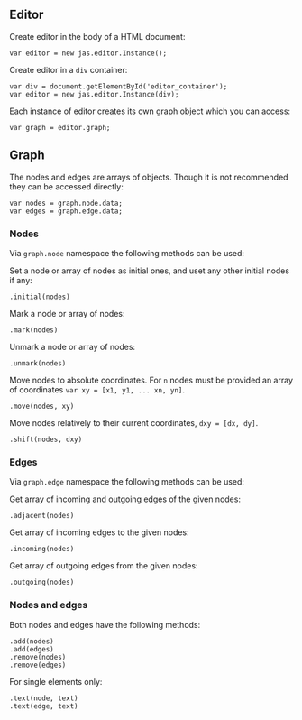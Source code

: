 ## Editor

Create editor in the body of a HTML document:

    var editor = new jas.editor.Instance();

Create editor in a `div` container:

    var div = document.getElementById('editor_container');
    var editor = new jas.editor.Instance(div);

Each instance of editor creates its own graph object which you can access:

    var graph = editor.graph;

## Graph

The nodes and edges are arrays of objects. Though it is not recommended they can be accessed directly:

    var nodes = graph.node.data;
    var edges = graph.edge.data;

### Nodes

Via `graph.node` namespace the following methods can be used:

Set a node or array of nodes as initial ones, and uset any other initial nodes if any:

    .initial(nodes)

Mark a node or array of nodes:

    .mark(nodes)

Unmark a node or array of nodes:

    .unmark(nodes)

Move nodes to absolute coordinates. For `n` nodes must be provided an array of coordinates `var xy = [x1, y1, ... xn, yn]`.

    .move(nodes, xy)

Move nodes relatively to their current coordinates, `dxy = [dx, dy]`.

    .shift(nodes, dxy)

### Edges

Via `graph.edge` namespace the following methods can be used:

Get array of incoming and outgoing edges of the given nodes:

    .adjacent(nodes)

Get array of incoming edges to the given nodes:

    .incoming(nodes)

Get array of outgoing edges from the given nodes:

    .outgoing(nodes)        

### Nodes and edges

Both nodes and edges have the following methods:

    .add(nodes)
    .add(edges)
    .remove(nodes)
    .remove(edges)

For single elements only:

    .text(node, text)
    .text(edge, text)

